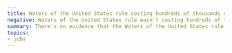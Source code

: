```yaml
---
title: Waters of the United States rule costing hundreds of thousands of jobs
negative: Waters of the United States rule wasn't costing hundreds of thousands of jobs
summary: There's no evidence that the Waters of the United States rule caused severe job losses.
topics:
- jobs
---
```

